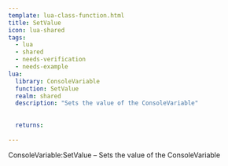```yaml
---
template: lua-class-function.html
title: SetValue
icon: lua-shared
tags:
  - lua
  - shared
  - needs-verification
  - needs-example
lua:
  library: ConsoleVariable
  function: SetValue
  realm: shared
  description: "Sets the value of the ConsoleVariable"
  
  
  returns:
    
---
```


<div class="lua__search__keywords">
ConsoleVariable:SetValue &#x2013; Sets the value of the ConsoleVariable
</div>

